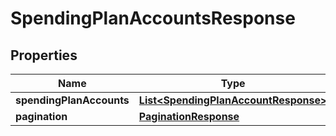 

# SpendingPlanAccountsResponse


## Properties

Name | Type | Description | Notes
------------ | ------------- | ------------- | -------------
**spendingPlanAccounts** | [**List&lt;SpendingPlanAccountResponse&gt;**](SpendingPlanAccountResponse.md) |  |  [optional]
**pagination** | [**PaginationResponse**](PaginationResponse.md) |  |  [optional]



